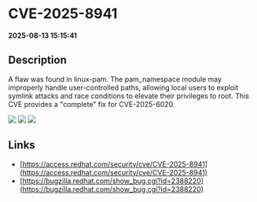 # CVE-2025-8941

**2025-08-13 15:15:41**

## Description
A flaw was found in linux-pam. The pam_namespace module may improperly handle user-controlled paths, allowing local users to exploit symlink attacks and race conditions to elevate their privileges to root. This CVE provides a "complete" fix for CVE-2025-6020.

![](https://img.shields.io/static/v1?label=Score&message=7.8&color=red)
![](https://img.shields.io/static/v1?label=Severity&message=HIGH&color=red)
![](https://img.shields.io/static/v1?label=CWE&message=Traversal&color=green)

## Links
- [https://access.redhat.com/security/cve/CVE-2025-8941](https://access.redhat.com/security/cve/CVE-2025-8941)
- [https://bugzilla.redhat.com/show_bug.cgi?id=2388220](https://bugzilla.redhat.com/show_bug.cgi?id=2388220)
